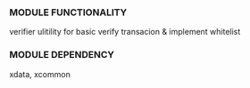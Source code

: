 ### MODULE FUNCTIONALITY
verifier ulitility for basic verify transacion & implement whitelist

### MODULE DEPENDENCY
xdata, xcommon

